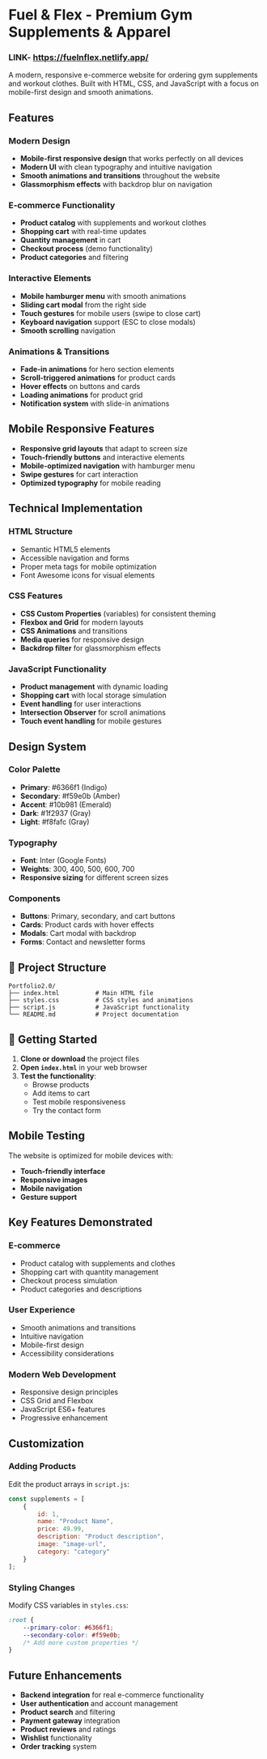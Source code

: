 # Fuel & Flex - Premium Gym Supplements & Apparel 
### LINK- https://fuelnflex.netlify.app/

A modern, responsive e-commerce website for ordering gym supplements and workout clothes. Built with HTML, CSS, and JavaScript with a focus on mobile-first design and smooth animations.

##  Features

### Modern Design
- **Mobile-first responsive design** that works perfectly on all devices
- **Modern UI** with clean typography and intuitive navigation
- **Smooth animations and transitions** throughout the website
- **Glassmorphism effects** with backdrop blur on navigation

### E-commerce Functionality
- **Product catalog** with supplements and workout clothes
- **Shopping cart** with real-time updates
- **Quantity management** in cart
- **Checkout process** (demo functionality)
- **Product categories** and filtering

### Interactive Elements
- **Mobile hamburger menu** with smooth animations
- **Sliding cart modal** from the right side
- **Touch gestures** for mobile users (swipe to close cart)
- **Keyboard navigation** support (ESC to close modals)
- **Smooth scrolling** navigation

### Animations & Transitions
- **Fade-in animations** for hero section elements
- **Scroll-triggered animations** for product cards
- **Hover effects** on buttons and cards
- **Loading animations** for product grid
- **Notification system** with slide-in animations

##  Mobile Responsive Features

- **Responsive grid layouts** that adapt to screen size
- **Touch-friendly buttons** and interactive elements
- **Mobile-optimized navigation** with hamburger menu
- **Swipe gestures** for cart interaction
- **Optimized typography** for mobile reading

##  Technical Implementation

### HTML Structure
- Semantic HTML5 elements
- Accessible navigation and forms
- Proper meta tags for mobile optimization
- Font Awesome icons for visual elements

### CSS Features
- **CSS Custom Properties** (variables) for consistent theming
- **Flexbox and Grid** for modern layouts
- **CSS Animations** and transitions
- **Media queries** for responsive design
- **Backdrop filter** for glassmorphism effects

### JavaScript Functionality
- **Product management** with dynamic loading
- **Shopping cart** with local storage simulation
- **Event handling** for user interactions
- **Intersection Observer** for scroll animations
- **Touch event handling** for mobile gestures

##  Design System

### Color Palette
- **Primary**: #6366f1 (Indigo)
- **Secondary**: #f59e0b (Amber)
- **Accent**: #10b981 (Emerald)
- **Dark**: #1f2937 (Gray)
- **Light**: #f8fafc (Gray)

### Typography
- **Font**: Inter (Google Fonts)
- **Weights**: 300, 400, 500, 600, 700
- **Responsive sizing** for different screen sizes

### Components
- **Buttons**: Primary, secondary, and cart buttons
- **Cards**: Product cards with hover effects
- **Modals**: Cart modal with backdrop
- **Forms**: Contact and newsletter forms

## 📁 Project Structure

```
Portfolio2.0/
├── index.html          # Main HTML file
├── styles.css          # CSS styles and animations
├── script.js           # JavaScript functionality
└── README.md           # Project documentation
```

## 🚀 Getting Started

1. **Clone or download** the project files
2. **Open `index.html`** in your web browser
3. **Test the functionality**:
   - Browse products
   - Add items to cart
   - Test mobile responsiveness
   - Try the contact form

##  Mobile Testing

The website is optimized for mobile devices with:
- **Touch-friendly interface**
- **Responsive images**
- **Mobile navigation**
- **Gesture support**

##  Key Features Demonstrated

### E-commerce
- Product catalog with supplements and clothes
- Shopping cart with quantity management
- Checkout process simulation
- Product categories and descriptions

### User Experience
- Smooth animations and transitions
- Intuitive navigation
- Mobile-first design
- Accessibility considerations

### Modern Web Development
- Responsive design principles
- CSS Grid and Flexbox
- JavaScript ES6+ features
- Progressive enhancement

##  Customization

### Adding Products
Edit the product arrays in `script.js`:
```javascript
const supplements = [
    {
        id: 1,
        name: "Product Name",
        price: 49.99,
        description: "Product description",
        image: "image-url",
        category: "category"
    }
];
```

### Styling Changes
Modify CSS variables in `styles.css`:
```css
:root {
    --primary-color: #6366f1;
    --secondary-color: #f59e0b;
    /* Add more custom properties */
}
```

##  Future Enhancements

- **Backend integration** for real e-commerce functionality
- **User authentication** and account management
- **Product search** and filtering
- **Payment gateway** integration
- **Product reviews** and ratings
- **Wishlist** functionality
- **Order tracking** system



